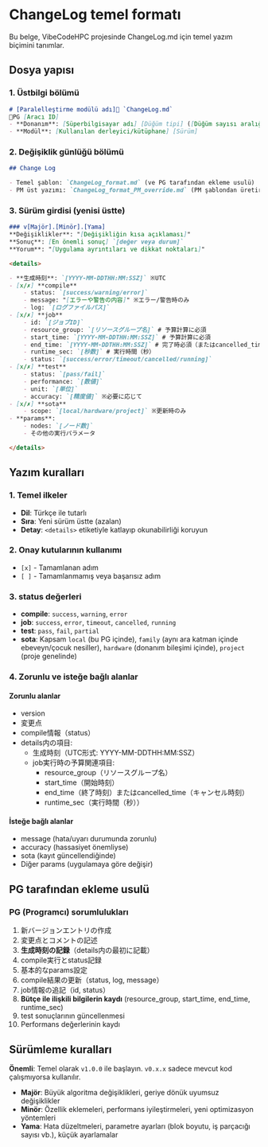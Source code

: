 # ChangeLog temel formatı

Bu belge, VibeCodeHPC projesinde ChangeLog.md için temel yazım biçimini tanımlar.

## Dosya yapısı

### 1. Üstbilgi bölümü
```markdown
# [Paralelleştirme modülü adı]📁 `ChangeLog.md`
🤖PG [Aracı ID]  
- **Donanım**: [Süperbilgisayar adı] [Düğüm tipi] ([Düğüm sayısı aralığı])  
- **Modül**: [Kullanılan derleyici/kütüphane] [Sürüm]  
```

### 2. Değişiklik günlüğü bölümü
```markdown
## Change Log

- Temel şablon: `ChangeLog_format.md` (ve PG tarafından ekleme usulü)
- PM üst yazımı: `ChangeLog_format_PM_override.md` (PM şablondan üretir)
```

### 3. Sürüm girdisi (yenisi üstte)

```markdown
### v[Majör].[Minör].[Yama]
**Değişiklikler**: "[Değişikliğin kısa açıklaması]"  
**Sonuç**: [En önemli sonuç] `[değer veya durum]`  
**Yorum**: "[Uygulama ayrıntıları ve dikkat noktaları]"  

<details>

- **生成時刻**: `[YYYY-MM-DDTHH:MM:SSZ]` ※UTC
- [x/✗] **compile**
    - status: `[success/warning/error]`
    - message: "[エラーや警告の内容]" ※エラー/警告時のみ
    - log: `[ログファイルパス]`
- [x/✗] **job**
    - id: `[ジョブID]`
    - resource_group: `[リソースグループ名]` # 予算計算に必須
    - start_time: `[YYYY-MM-DDTHH:MM:SSZ]` # 予算計算に必須
    - end_time: `[YYYY-MM-DDTHH:MM:SSZ]` # 完了時必須（またはcancelled_time）
    - runtime_sec: `[秒数]` # 実行時間（秒）
    - status: `[success/error/timeout/cancelled/running]`
- [x/✗] **test**
    - status: `[pass/fail]`
    - performance: `[数値]`
    - unit: `[単位]`
    - accuracy: `[精度値]` ※必要に応じて
- [x/✗] **sota**
    - scope: `[local/hardware/project]` ※更新時のみ
- **params**:
    - nodes: `[ノード数]`
    - その他の実行パラメータ

</details>
```

## Yazım kuralları

### 1. Temel ilkeler
- **Dil**: Türkçe ile tutarlı
- **Sıra**: Yeni sürüm üstte (azalan)
- **Detay**: `<details>` etiketiyle katlayıp okunabilirliği koruyun

### 2. Onay kutularının kullanımı
- `[x]` - Tamamlanan adım
- `[ ]` - Tamamlanmamış veya başarısız adım

### 3. status değerleri
- **compile**: `success`, `warning`, `error`
- **job**: `success`, `error`, `timeout`, `cancelled`, `running`
- **test**: `pass`, `fail`, `partial`
- **sota**: Kapsam `local` (bu PG içinde), `family` (aynı ara katman içinde ebeveyn/çocuk nesiller), `hardware` (donanım bileşimi içinde), `project` (proje genelinde)

### 4. Zorunlu ve isteğe bağlı alanlar
#### Zorunlu alanlar
- version
- 変更点
- compile情報（status）
- details内の項目:
  - 生成時刻（UTC形式: YYYY-MM-DDTHH:MM:SSZ）
  - job実行時の予算関連項目:
    - resource_group（リソースグループ名）
    - start_time（開始時刻）
    - end_time（終了時刻）またはcancelled_time（キャンセル時刻）
    - runtime_sec（実行時間（秒））

#### İsteğe bağlı alanlar
- message (hata/uyarı durumunda zorunlu)
- accuracy (hassasiyet önemliyse)
- sota (kayıt güncellendiğinde)
- Diğer params (uygulamaya göre değişir)

## PG tarafından ekleme usulü

### PG (Programcı) sorumlulukları
1. 新バージョンエントリの作成
2. 変更点とコメントの記述
3. **生成時刻の記録**（details内の最初に記載）
4. compile実行とstatus記録
5. 基本的なparams設定
6. compile結果の更新（status, log, message）
7. job情報の追記（id, status）
8. **Bütçe ile ilişkili bilgilerin kaydı** (resource_group, start_time, end_time, runtime_sec)
9. test sonuçlarının güncellenmesi
10. Performans değerlerinin kaydı

## Sürümleme kuralları
**Önemli**: Temel olarak `v1.0.0` ile başlayın. `v0.x.x` sadece mevcut kod çalışmıyorsa kullanılır.

- **Majör**: Büyük algoritma değişiklikleri, geriye dönük uyumsuz değişiklikler
- **Minör**: Özellik eklemeleri, performans iyileştirmeleri, yeni optimizasyon yöntemleri
- **Yama**: Hata düzeltmeleri, parametre ayarları (blok boyutu, iş parçacığı sayısı vb.), küçük ayarlamalar
